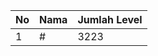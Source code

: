 | No | Nama            | Jumlah Level |
|----|-----------------|--------------|
| 1  | #    |    3223        |
